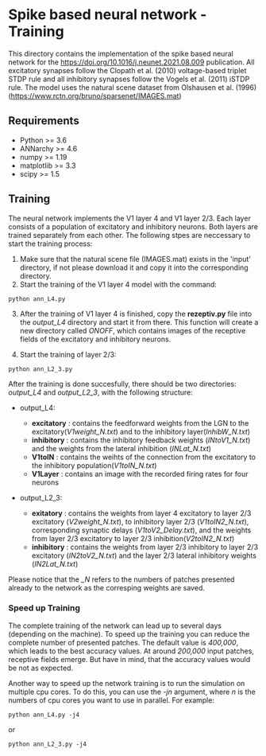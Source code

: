 Spike based neural network - Training
=====================================

This directory contains the implementation of the spike based neural network for the https://doi.org/10.1016/j.neunet.2021.08.009 publication.
All excitatory synapses follow the Clopath et al. (2010) voltage-based triplet STDP rule and
all inhibitory synapses follow the Vogels et al. (2011) iSTDP rule.
The model uses the natural scene dataset from Olshausen et al. (1996) (https://www.rctn.org/bruno/sparsenet/IMAGES.mat)

## Requirements

- Python >= 3.6
- ANNarchy >= 4.6
- numpy >= 1.19
- matplotlib >= 3.3
- scipy >= 1.5

## Training

The neural network implements the V1 layer 4 and V1 layer 2/3. Each layer consists of a population of excitatory and inhibitory neurons.
Both layers are trained separately from each other. The following stpes are neccessary to start the training process:
1. Make sure that the natural scene file (IMAGES.mat) exists in the 'input' directory, if not please download it and copy it into the corresponding directory.
2. Start the training of the V1 layer 4 model with the command:

```
python ann_L4.py
```

3. After the training of V1 layer 4 is finished, copy the **rezeptiv.py** file into the *output_L4* directory and start it from there.
This function will create a new directory called *ONOFF*, which contains images of the receptive fields of the excitatory and inhibitory neurons.

4. Start the training of layer 2/3:

```
python ann_L2_3.py
```

After the training is done succesfully, there should be two directories: *output_L4* and *output_L2_3*, with the following structure:
- output_L4:
    - **excitatory** : contains the feedforward weights from the LGN to the excitatory(*V1weight_N.txt*) and to the inhibitory layer(*InhibW_N.txt*) 
    - **inhibitory** : contains the inhibitory feedback weights (*INtoV1_N.txt*) and the weights from the lateral inhibition (*INLat_N.txt*)
    - **V1toIN** : contains the weihts of the connection from the excitatory to the inhibitory population(*V1toIN_N.txt*)
    - **V1Layer** : contains an image with the recorded firing rates for four neurons 
    
- output_L2_3:
    - **exitatory** : contains the weights from layer 4 excitatory to layer 2/3 excitatory (*V2weight_N.txt*), to inhibitory layer 2/3 (*V1toIN2_N.txt*), corresponding synaptic delays (*V1toV2_Delay.txt*), and the weights from layer 2/3 excitatory to layer 2/3 inhibition(*V2toIN2_N.txt*)
    - **inhibitory** : contains the weights from layer 2/3 inhibitory to layer 2/3 excitatory (*IN2toV2_N.txt*) and the layer 2/3 lateral inhibitory weights (*IN2Lat_N.txt*)
    

Please notice that the *_N* refers to the numbers of patches presented already to the network as the corresping weights are saved. 

### Speed up Training

The complete training of the network can lead up to several days (depending on the machine).
To speed up the training you can reduce the complete number of presented patches. The default value is *400,000*, which leads to the best accuracy values.
At around *200,000* input patches, receptive fields emerge. But have in mind, that the accuracy values would be not as expected.

Another way to speed up the network training is to run the simulation on multiple cpu cores.
To do this, you can use the *-jn* argument, where *n* is the numbers of cpu cores you want to use in parallel.
For example:

```
python ann_L4.py -j4
```

or

```
python ann_L2_3.py -j4
```

